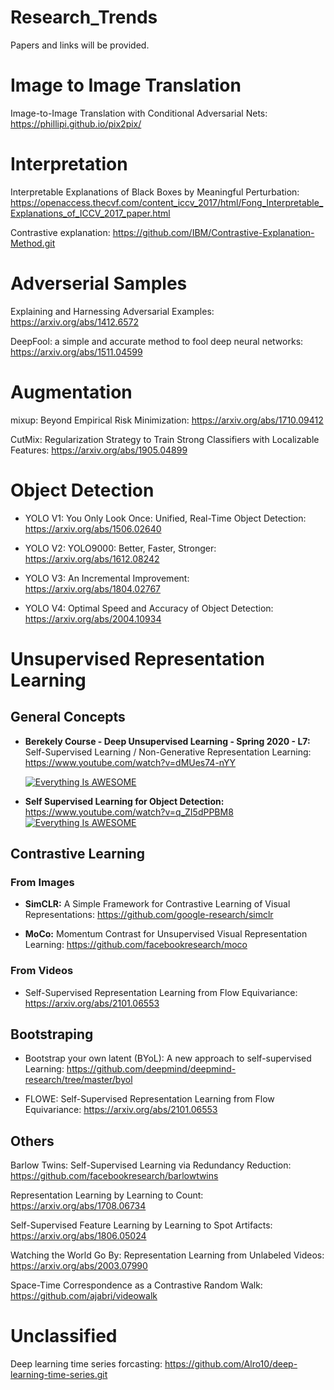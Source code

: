 # Research_Trends
Papers and links will be provided. 

# Image to Image Translation
Image-to-Image Translation with Conditional Adversarial Nets: https://phillipi.github.io/pix2pix/

# Interpretation

Interpretable Explanations of Black Boxes by Meaningful Perturbation: https://openaccess.thecvf.com/content_iccv_2017/html/Fong_Interpretable_Explanations_of_ICCV_2017_paper.html

Contrastive explanation:
https://github.com/IBM/Contrastive-Explanation-Method.git

# Adverserial Samples

Explaining and Harnessing Adversarial Examples: https://arxiv.org/abs/1412.6572

DeepFool: a simple and accurate method to fool deep neural networks: https://arxiv.org/abs/1511.04599

# Augmentation

mixup: Beyond Empirical Risk Minimization: https://arxiv.org/abs/1710.09412

CutMix: Regularization Strategy to Train Strong Classifiers with Localizable Features: https://arxiv.org/abs/1905.04899

# Object Detection

* YOLO V1: You Only Look Once: Unified, Real-Time Object Detection: https://arxiv.org/abs/1506.02640

* YOLO V2: YOLO9000: Better, Faster, Stronger: https://arxiv.org/abs/1612.08242

* YOLO V3: An Incremental Improvement: https://arxiv.org/abs/1804.02767

* YOLO V4: Optimal Speed and Accuracy of Object Detection: https://arxiv.org/abs/2004.10934

# Unsupervised Representation Learning

## General Concepts

* **Berekely Course - Deep Unsupervised Learning - Spring 2020 - L7:** Self-Supervised Learning / Non-Generative Representation Learning: https://www.youtube.com/watch?v=dMUes74-nYY

  [![Everything Is AWESOME](https://yt-embed.herokuapp.com/embed?v=dMUes74-nYY)](https://www.youtube.com/watch?v=dMUes74-nYY "Self-Supervised Learning / Non-Generative Representation Learning")

* **Self Supervised Learning for Object Detection:** https://www.youtube.com/watch?v=q_ZI5dPPBM8
  [![Everything Is AWESOME](https://yt-embed.herokuapp.com/embed?v=q_ZI5dPPBM8)](https://www.youtube.com/watch?v=q_ZI5dPPBM8 "SSelf Supervised Learning for Object Detection")

## Contrastive Learning

### From Images

* **SimCLR:** A Simple Framework for Contrastive Learning of Visual Representations: https://github.com/google-research/simclr

* **MoCo:** Momentum Contrast for Unsupervised Visual Representation Learning: https://github.com/facebookresearch/moco

### From Videos

* Self-Supervised Representation Learning from Flow Equivariance: https://arxiv.org/abs/2101.06553

## Bootstraping

* Bootstrap your own latent (BYoL): A new approach to self-supervised Learning: https://github.com/deepmind/deepmind-research/tree/master/byol

* FLOWE: Self-Supervised Representation Learning from Flow Equivariance: https://arxiv.org/abs/2101.06553

## Others

Barlow Twins: Self-Supervised Learning via Redundancy Reduction: https://github.com/facebookresearch/barlowtwins

Representation Learning by Learning to Count: https://arxiv.org/abs/1708.06734

Self-Supervised Feature Learning by Learning to Spot Artifacts: https://arxiv.org/abs/1806.05024

Watching the World Go By: Representation Learning from Unlabeled Videos: https://arxiv.org/abs/2003.07990

Space-Time Correspondence as a Contrastive Random Walk: https://github.com/ajabri/videowalk

# Unclassified

Deep learning time series forcasting:
https://github.com/Alro10/deep-learning-time-series.git
